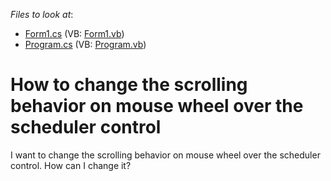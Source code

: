 <!-- default file list -->
*Files to look at*:

* [Form1.cs](./CS/ChangeScrollValue/Form1.cs) (VB: [Form1.vb](./VB/ChangeScrollValue/Form1.vb))
* [Program.cs](./CS/ChangeScrollValue/Program.cs) (VB: [Program.vb](./VB/ChangeScrollValue/Program.vb))
<!-- default file list end -->
# How to change the scrolling behavior on mouse wheel over the scheduler control


<p>I want to change the scrolling behavior on mouse wheel over the scheduler control. How can I change it?</p>

<br/>


